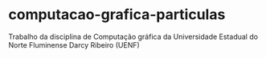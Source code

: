 # computacao-grafica-particulas
Trabalho da disciplina de Computação gráfica da Universidade Estadual do Norte Fluminense Darcy Ribeiro (UENF)
